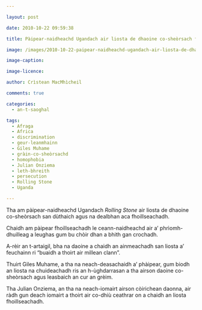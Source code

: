 ```yaml
---

layout: post

date: 2010-10-22 09:59:38

title: Pàipear-naidheachd Ugandach air liosta de dhaoine co-sheòrsach fhoillseachadh

image: /images/2010-10-22-paipear-naidheachd-ugandach-air-liosta-de-dhaoine-co-sheorsach-fhoillseachadh.jpg

image-caption:

image-licence:

author: Crìstean MacMhìcheil

comments: true

categories:
  - an-t-saoghal

tags:
  - Afraga
  - Africa
  - discrimination
  - geur-leanmhainn
  - Giles Muhame
  - gràin-co-sheòrsachd
  - homophobia
  - Julian Onziema
  - leth-bhreith
  - persecution
  - Rolling Stone
  - Uganda

---
```


Tha am pàipear-naidheachd Ugandach _Rolling Stone_ air liosta de dhaoine co-sheòrsach san dùthaich agus na dealbhan aca fhoillseachadh.

<!--more-->

Chaidh am pàipear fhoillseachadh le ceann-naidheachd air a&#8217; phrìomh-dhuilleag a leughas gum bu chòir dhan a bhith gan crochadh.

A-rèir an t-artaigil, bha na daoine a chaidh an ainmeachadh san liosta a&#8217; feuchainn ri &#8220;buaidh a thoirt air millean clann&#8221;.

Thuirt Giles Muhame, a tha na neach-deasachaidh a&#8217; phàipear, gum biodh an liosta na chuideachadh ris an h-ùghdarrasan a tha airson daoine co-sheòrsach agus leasbaich an cur an grèim.

Tha Julian Onziema, an tha na neach-iomairt airson còirichean daonna, air ràdh gun deach iomairt a thoirt air co-dhiù ceathrar on a chaidh an liosta fhoillseachadh.
